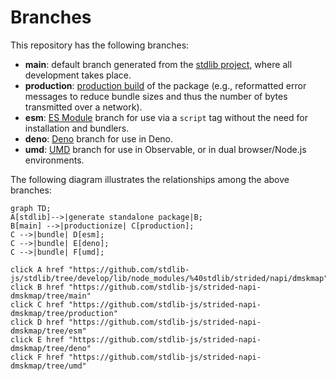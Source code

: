 <!--

@license Apache-2.0

Copyright (c) 2022 The Stdlib Authors.

Licensed under the Apache License, Version 2.0 (the "License");
you may not use this file except in compliance with the License.
You may obtain a copy of the License at

    http://www.apache.org/licenses/LICENSE-2.0

Unless required by applicable law or agreed to in writing, software
distributed under the License is distributed on an "AS IS" BASIS,
WITHOUT WARRANTIES OR CONDITIONS OF ANY KIND, either express or implied.
See the License for the specific language governing permissions and
limitations under the License.

-->

# Branches

This repository has the following branches:

-   **main**: default branch generated from the [stdlib project][stdlib-url], where all development takes place.
-   **production**: [production build][production-url] of the package (e.g., reformatted error messages to reduce bundle sizes and thus the number of bytes transmitted over a network).
-   **esm**: [ES Module][esm-url] branch for use via a `script` tag without the need for installation and bundlers.
-   **deno**: [Deno][deno-url] branch for use in Deno.
-   **umd**: [UMD][umd-url] branch for use in Observable, or in dual browser/Node.js environments.

The following diagram illustrates the relationships among the above branches:

```mermaid
graph TD;
A[stdlib]-->|generate standalone package|B;
B[main] -->|productionize| C[production];
C -->|bundle| D[esm];
C -->|bundle| E[deno];
C -->|bundle| F[umd];

click A href "https://github.com/stdlib-js/stdlib/tree/develop/lib/node_modules/%40stdlib/strided/napi/dmskmap"
click B href "https://github.com/stdlib-js/strided-napi-dmskmap/tree/main"
click C href "https://github.com/stdlib-js/strided-napi-dmskmap/tree/production"
click D href "https://github.com/stdlib-js/strided-napi-dmskmap/tree/esm"
click E href "https://github.com/stdlib-js/strided-napi-dmskmap/tree/deno"
click F href "https://github.com/stdlib-js/strided-napi-dmskmap/tree/umd"
```

[stdlib-url]: https://github.com/stdlib-js/stdlib/tree/develop/lib/node_modules/%40stdlib/strided/napi/dmskmap
[production-url]: https://github.com/stdlib-js/strided-napi-dmskmap/tree/production
[deno-url]: https://github.com/stdlib-js/strided-napi-dmskmap/tree/deno
[umd-url]: https://github.com/stdlib-js/strided-napi-dmskmap/tree/umd
[esm-url]: https://github.com/stdlib-js/strided-napi-dmskmap/tree/esm